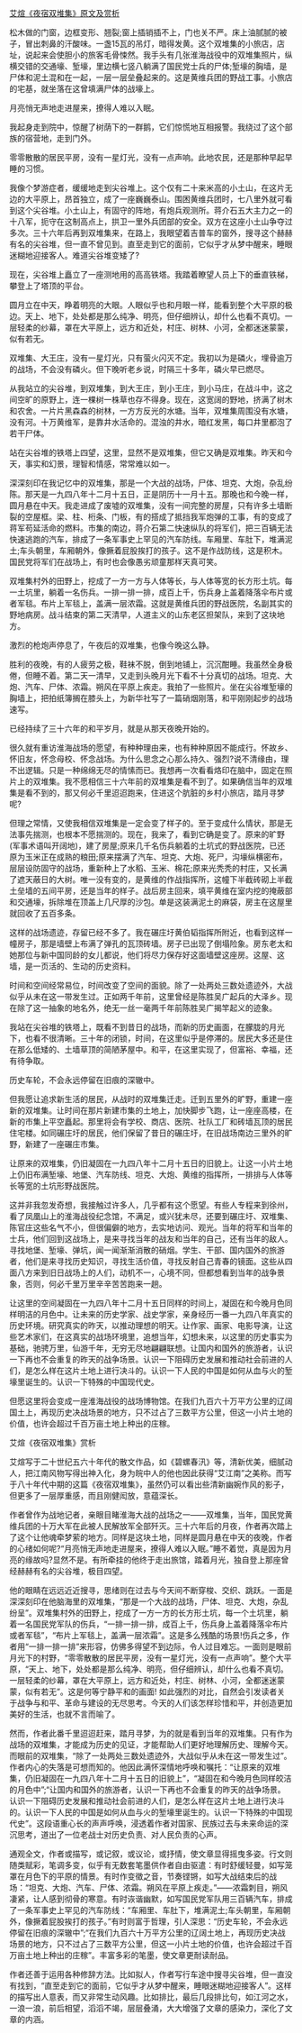 [艾煊《夜宿双堆集》原文及赏析](https://www.vrrw.net/wx/10937.html)

松木做的门窗，边框变形、翘裂;窗上插销插不上，门也关不严。床上油腻腻的被子，冒出刺鼻的汗酸味。一盏15瓦的吊灯，暗得发黄。这个双堆集的小旅店，店址，说起来会使胆小的旅客毛骨悚然。我手头有几张淮海战役中的双堆集照片，纵横交错的交通壕、堑壕，里边横七竖八躺满了国民党士兵的尸体;堑壕的胸墙，是尸体和泥土混和在一起，一层一层垒叠起来的。这是黄维兵团的野战工事。小旅店的宅基，就坐落在这曾填满尸体的战壕上。

月亮悄无声地走进屋来，撩得人难以入眠。

我起身走到院中，惊醒了树荫下的一群鹅，它们惊慌地互相报警。我绕过了这个部族的宿营地，走到门外。

零零散散的居民平房，没有一星灯光，没有一点声响。此地农民，还是那种早起早睡的习惯。

我像个梦游症者，缓缓地走到尖谷堆上。这个仅有二十来米高的小土山，在这片无边的大平原上，昂首独立，成了一座巍巍泰山。围困黄维兵团时，七八里外就可看到这个尖谷堆。小土山上，有固守的阵地，有炮兵观测所。蒋介石五大主力之一的十八军，扼守在这制高点上，拱卫一里外兵团部的安全。双方在这座小土山争夺过多次。三十六年后再到双堆集来，在路上，我眼望着吉普车的窗外，搜寻这个赫赫有名的尖谷堆，但一直不曾见到。直至走到它的面前，它似乎才从梦中醒来，睡眼迷糊地迎接客人。难道尖谷堆变矮了?

现在，尖谷堆上矗立了一座测地用的高高铁塔。我踏着瞭望人员上下的垂直铁梯，攀登上了塔顶的平台。



圆月立在中天，睁着明亮的大眼。人眼似乎也和月眼一样，能看到整个大平原的极边。天上、地下，处处都是那么纯净、明亮，但仔细辨认，却什么也看不真切。一层轻柔的纱幕，罩在大平原上，远方和近处，村庄、树林、小河，全都迷迷蒙蒙，似有若无。

双堆集、大王庄，没有一星灯光，只有萤火闪灭不定。我初以为是磷火，埋骨逾万的战场，不会没有磷火。但下晚听老乡说，时隔三十多年，磷火早已燃尽。

从我站立的尖谷堆，到双堆集，到大王庄，到小王庄，到小马庄，在战斗中，这之间空旷的原野上，连一棵树一株草也存不得身。现在，这宽阔的野地，挤满了树木和农舍。一片片黑森森的树林，一方方反光的水塘。当年，双堆集周围没有水塘，没有河。十万黄维军，是靠井水活命的。混浊的井水，暗红发黑，每口井里都泡了若干尸体。

站在尖谷堆的铁塔上四望，这里，显然不是双堆集，但它又确是双堆集。昨天和今天，事实和幻景，理智和情感，常常难以如一。

深深刻印在我记忆中的双堆集，那是一个大战的战场，尸体、坦克、大炮，杂乱纷陈。那天是一九四八年十二月十五日，正是阴历十一月十五。那晚也和今晚一样，圆月悬在中天。我走进成了废墟的双堆集，没有一间完整的房屋，只有许多土墙断裂的空屋框。梁、柱、桁条、门板，有的搭成了抵挡我军炮弹的工事，有的变成了蒋军苟延活命的燃料。市集的南边，蒋介石第二快速纵队的将军们，把三百辆无法快速逃跑的汽车，排成了一条军事史上罕见的汽车防线。车厢里、车肚下，堆满泥土;车头朝里，车厢朝外，像撅着屁股挨打的孩子。这不是作战防线，这是积木。国民党将军们在战场上，有时也会像愚劣顽童那样天真可笑。

双堆集村外的田野上，挖成了一方一方与人体等长，与人体等宽的长方形土坑。每一土坑里，躺着一名伤兵。一排一排一排，成百上千，伤兵身上盖着降落伞布片或者军毯。布片上军毯上，盖满一层浓霜。这就是黄维兵团的野战医院，名副其实的野地病房。战斗结束的第二天清早，人道主义的山东老区担架队，来到了这块地方。

激烈的枪炮声停息了，午夜后的双堆集，也像今晚这么静。

胜利的夜晚，有的人疲劳之极，鞋袜不脱，倒到地铺上，沉沉酣睡。我虽然全身极倦，但睡不着。第二天一清早，又走到头晚月光下看不十分真切的战场。坦克、大炮、汽车、尸体、浓霜。朔风在平原上疾走。我拍了一些照片。坐在尖谷堆堑壕的胸墙上，把拍纸簿搁在膝头上，为新华社写了一篇硝烟刚落，和平刚刚起步的战场速写。

已经持续了三十六年的和平岁月，就是从那天夜晚开始的。

很久就有重访淮海战场的愿望，有种种理由来，也有种种原因不能成行。怀故乡、怀旧友，怀念母校、怀念战场。为什么思念之心那么持久、强烈?说不清缘由，理不出逻辑。只是一种绵绵无尽的情愫而已。我想再一次看看烙印在脑中，固定在照片上的双堆集。我不愿相信三十六年前的双堆集是看不到了。如果确信当年的双堆集是看不到的，那又何必千里迢迢跑来，住进这个肮脏的乡村小旅店，踏月寻梦呢?

但理之常情，又使我相信双堆集是一定会变了样子的。至于变成什么情状，那是无法事先揣测，也根本不愿揣测的。现在，我来了，看到它确是变了。原来的旷野(军事术语叫开阔地)，建了房屋;原来几千名伤兵躺着的土坑式的野战医院，已还原为玉米正在成熟的粮田;原来摆满了汽车、坦克、大炮、死尸，沟壕纵横密布，层层设防固守的战场，重新种上了水稻、玉米、棉花;原来光秃秃的村庄，又长满了遮天蔽日的大树。唯一没有变的，是黄维的作战指挥所，这幢下半截砖砌上半截土垒墙的五间平房，还是当年的样子。战后房主回来，填平黄维在室内挖的掩蔽部和交通壕，拆除堆在顶盖上几尺厚的沙包。单是这装满泥土的麻袋，房主在这屋里就回收了五百多条。

这样的战场遗迹，存留已经不多了。我在碾庄圩黄伯韬指挥所附近，也看到这样一幢房子，那是墙壁上布满了弹孔的瓦顶砖墙。房子已出现了倒塌险象。房东老太和她那位与新中国同龄的女儿都说，他们将尽力保存好这面墙壁这座房。这屋、这墙，是一页活的、生动的历史资料。

时间和空间经常易位，时间改变了空间的面貌。除了一处两处三数处遗迹外，大战似乎从未在这一带发生过。正如两千年前，这里曾经是陈胜吴广起兵的大泽乡。现在除了这一抽象的地名外，绝无一丝一毫两千年前陈胜吴广揭竿起义的迹象。

我站在尖谷堆的铁塔上，既看不到昔日的战场，而新的历史画面，在朦胧的月光下，也看不很清晰。三十年的闭锁，时间，在这里似乎是停滞的。居民大多还是住在那么低矮的、土墙草顶的简陋茅屋中。和平，在这里实现了，但富裕、幸福，还有待争取。

历史车轮，不会永远停留在旧痕的深辙中。

但我愿让追求新生活的居民，从战时的双堆集迁走。迁到五里外的旷野，重建一座新的双堆集。让时间在那片新建市集的土地上，加快脚步飞跑，让一座座高楼，在新的市集上平空矗起。那里将会有学校、商店、医院、社队工厂和砖墙瓦顶的居民住宅楼。如同碾庄圩的居民，他们保留了昔日的碾庄圩，在旧战场南边三里外的旷野，新建了一座碾庄市集。

让原来的双堆集，仍旧凝固在一九四八年十二月十五日的旧貌上。让这一小片土地上仍旧布满堑壕、地堡、汽车防线、坦克、大炮、黄维的指挥所，一排排与人体等长等宽的土坑形野战医院。

这并非我忽发奇想，我接触过许多人，几乎都有这个愿望。有些人专程来到徐州，看了凤凰山上的淮海战役纪念馆，不满足，或兴犹未尽，还要到碾庄圩、双堆集、陈官庄这些名气不小，但很偏僻的地方，去实地访问、观光。当年的将军和当年的士兵，他们回到这战场上，是来寻找当年的战友和当年的自己，还有当年的敌人。寻找地堡、堑壕、弹坑，闻一闻渐渐消散的硝烟。学生、干部、国内国外的旅游者，他们是来寻找历史知识，寻找生活价值，寻找反射自己青春的镜面。这些从四面八方来到旧日战场上的人们，动机不一，心境不同，但都想看到当年的战争景象，否则，何必千里万里辛辛苦苦跑来一趟。

让这里的空间凝固在一九四八年十二月十五日同样的时间上，凝固在和今晚月色同样明洁的月色中。让未来的历史学家、战史学家，亲身经历一番一九四八年真实的历史环境。研究真实的昨天，以推动理想的明天。让作家、画家、电影导演，让这些艺术家们，在这真实的战场环境里，追想当年，幻想未来，以这里的历史事实为基础，驰骋万里，仙游千年，无穷无尽地翩翩联想。让国内和国外的旅游者，认识一下再也不会重复的昨天的战争场景。认识一下阻碍历史发展和推动社会前进的人们，是怎么样在这片土地上进行决斗的。认识一下人民的中国是如何从血与火的堑壕里诞生的。认识一下特殊的中国现代史。

但愿这里将会变成一座淮海战役的战场博物馆。在我们九百六十万平方公里的辽阔国土上，再现历史决战场景的地方，只不过占了三数平方公里，但这一小片土地的价值，也许会超过千百万亩土地上种出的庄稼。

艾煊《夜宿双堆集》赏析

艾煊写于二十世纪五六十年代的散文作品，如《碧螺春汛》等，清新优美，细腻动人，把江南风物写得出神入化，身为皖中人的他也因此获得“艾江南”之美称。而写于八十年代中期的这篇《夜宿双堆集》，虽然仍可以看出些清新幽婉作风的影子，但更多了一层厚重感，而且刚健闳放，意蕴深长。

作者曾作为战地记者，亲眼目睹淮海大战的战场之一——双堆集，当年，国民党黄维兵团的十万大军在此被人民解放军全部歼灭。三十六年后的月夜，作者再次踏上了这个让他魂牵梦萦的地方。同样是这块土地，同样是圆月悬在中天的夜晚，作者的心绪如何呢?“月亮悄无声地走进屋来，撩得人难以入眠。”睡不着觉，真是因为月亮的缘故吗?显然不是。有所牵挂的他终于走出旅馆，踏着月光，独自登上那座曾经赫赫有名的尖谷堆，极目四望。

他的眼睛在远远近近搜寻，思绪则在过去与今天间不断穿梭、交织、跳跃。一面是深深刻印在他脑海里的双堆集，“那是一个大战的战场，尸体、坦克、大炮，杂乱纷呈”。双堆集村外的田野上，挖成了一方一方的长方形土坑，每一个土坑里，躺着一名国民党军队的伤兵，“一排一排一排，成百上千，伤兵身上盖着降落伞布片或者军毯”，“布片上军毯上，盖满一层浓霜”。这是多么残酷的场景!伤兵之多，作者用“一排一排一排”来形容，仿佛多得望不到边际，令人过目难忘。一面则是眼前月光下的村野，“零零散散的居民平房，没有一星灯光，没有一点声响”。整个大平原，“天上、地下，处处都是那么纯净、明亮，但仔细辨认，却什么也看不真切。一层轻柔的纱幕，罩在大平原上，远方和近处，村庄、树林、小河，全都迷迷蒙蒙，似有若无”。这是何等宁静平和的画面! 如此强烈的对比，自然会引发读者关于战争与和平、革命与建设的无尽思考。今天的人们该怎样珍惜和平，并创造更加美好的生活，也就不言而喻了。

然而，作者此番千里迢迢赶来，踏月寻梦，为的就是看到当年的双堆集。只有作为战场的双堆集，才能成为历史的见证，才能帮助人们更好地理解历史、理解今天。而眼前的双堆集，“除了一处两处三数处遗迹外，大战似乎从未在这一带发生过”。作者内心的失落是可想而知的。他因此满怀深情地呼唤和嘱托：“让原来的双堆集，仍旧凝固在一九四八年十二月十五日的旧貌上”，“凝固在和今晚月色同样皎洁的月色中”;“让国内和国外的旅游者，认识一下再也不会重复的昨天的战争场景。认识一下阻碍历史发展和推动社会前进的人们，是怎么样在这片土地上进行决斗的。认识一下人民的中国是如何从血与火的堑壕里诞生的。认识一下特殊的中国现代史”。这段语重心长的声声呼唤，浸透着作者对国家、民族过去与未来命运的深沉思考，道出了一位老战士对历史负责、对人民负责的心声。

通观全文，作者或描写，或记叙，或议论，或抒情，使文章显得摇曳多姿。行文则随类赋彩，笔调多变，似乎有无数套笔墨供作者自由驱遣：有时舒缓轻曼，如写笼罩在月色下的平原的情景。有时作变徵之音，节奏铿锵，如写大战结束后的战场：“坦克、大炮、汽车、尸体、浓霜。朔风在平原上疾走。”——浓霜刺目，朔风凄紧，让人感到彻骨的寒意。有时诙谐幽默，如写国民党军队用三百辆汽车，排成了一条军事史上罕见的汽车防线：“车厢里、车肚下，堆满泥土;车头朝里，车厢朝外，像撅着屁股挨打的孩子。”有时则富于哲理，引人深思：“历史车轮，不会永远停留在旧痕的深辙中”;“在我们九百六十万平方公里的辽阔土地上，再现历史决战场景的地方，只不过占了三数平方公里，但这一小片土地的价值，也许会超过千百万亩土地上种出的庄稼”。丰富多彩的笔墨，使文章更耐读耐品。

作者还善于运用各种修辞方法。比如拟人，作者写行车途中搜寻尖谷堆，但一直没有找到，“直至走到它的面前，它似乎才从梦中醒来，睡眼迷糊地迎接客人”。这样的描写出人意表，而又非常生动风趣。比如排比，最后几段排比句，如江河之水，一浪一浪，前后相望，滔滔不竭，层层叠涌，大大增强了文章的感染力，深化了文章的内涵。

